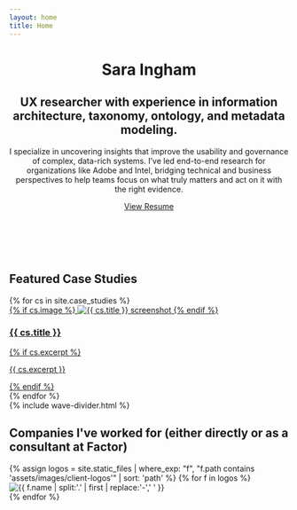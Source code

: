 ```yaml
---
layout: home
title: Home
---
```


<header class="hero">
  <h1>Sara Ingham</h1>
  <h2>UX researcher with experience in information architecture, taxonomy, ontology, and metadata modeling.</h2>
  <p>I specialize in uncovering insights that improve the usability and governance of complex, data-rich systems. I’ve led end-to-end research for organizations like Adobe and Intel, bridging technical and business perspectives to help teams focus on what truly matters and act on it with the right evidence.</p>
  <a href="{{ '/resume' | relative_url }}" class="btn">View Resume</a>
</header>

<div class="wave-divider" aria-hidden="true">
  <svg viewBox="0 0 1200 60" preserveAspectRatio="none" width="100%" height="60" role="img" aria-hidden="true">
    <!-- stroked, smooth double-curve; subtle (low opacity) -->
    <path d="M0 30 C200 10 400 50 600 30 C800 10 1000 50 1200 30"
          fill="none"
          stroke="var(--primary-color)"
          stroke-width="2"
          stroke-linecap="round"
          stroke-linejoin="round"
          stroke-opacity="0.16" />
  </svg>
</div>

## Featured Case Studies

<div class="cards">
{% for cs in site.case_studies %}
  <div class="card">
    <a href="{{ cs.url | relative_url }}">
      {% if cs.image %}
      <img src="{{ cs.image | relative_url }}" alt="{{ cs.title }} screenshot">
      {% endif %}
      <h3>{{ cs.title }}</h3>
      {% if cs.excerpt %}
      <p>{{ cs.excerpt }}</p>
      {% endif %}
    </a>
  </div>
{% endfor %}
</div>

<!-- Logo carousel: sources images from assets/images/client-logos -->
<div class="wave-divider" aria-hidden="true">{% include wave-divider.html %}</div>

<section aria-label="Client logos" class="logo-gallery-wrapper">
<h2>Companies I've worked for (either directly or as a consultant at Factor)</h2>
  <div class="logo-gallery">
    {% assign logos = site.static_files | where_exp: "f", "f.path contains 'assets/images/client-logos'" | sort: 'path' %}
    {% for f in logos %}
      <div class="logo-item">
        <img src="{{ f.path | relative_url }}" alt="{{ f.name | split:'.' | first | replace:'-',' ' }}" loading="lazy">
      </div>
    {% endfor %}
  </div>
</section>